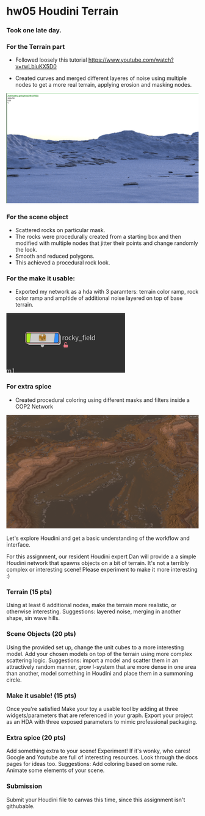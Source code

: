 # hw05 Houdini Terrain

### Took one late day.

### For the Terrain part

* Followed loosely this tutorial https://www.youtube.com/watch?v=rwLbiuKX5D0

* Created curves and merged different layeres of noise using multiple nodes to get a more real terrain, applying erosion and masking nodes.


![](renderpartial.png)


### For the scene object

* Scattered rocks on particular mask.
* The rocks were procedurally created from a starting box and then modified with multiple nodes that jitter their points and change randomly the look.
* Smooth and reduced polygons.
* This achieved a procedural rock look.

### For the make it usable:


* Exported my network as a hda with 3 paramters: terrain color ramp, rock color ramp and ampltide of additional noise layered on top of base terrain.


![](hda.png)


### For extra spice


* Created procedural coloring using different masks and filters inside a COP2 Network


![](proceduralcolor.png)





Let's explore Houdini and get a basic understanding of the workflow and interface.

For this assignment, our resident Houdini expert Dan will provide a a simple Houdini network that spawns objects on a bit of terrain. It's not a terribly complex or interesting scene! Please experiment to make it more interesting :)

### Terrain (15 pts)
Using at least 6 additional nodes, make the terrain more realistic, or otherwise interesting. Suggestions: layered noise, merging in another shape, sin wave hills.

### Scene Objects (20 pts)
Using the provided set up, change the unit cubes to a more interesting model. Add your chosen models on top of the terrain using more complex scattering logic. Suggestions: import a model and scatter them in an attractively random manner, grow l-system that are more dense in one area than another, model something in Houdini and place them in a summoning circle.

### Make it usable! (15 pts)
Once you're satisfied Make your toy a usable tool by adding at three widgets/parameters that are referenced in your graph. Export your project as an HDA with three exposed parameters to mimic professional packaging.

### Extra spice (20 pts)
Add something extra to your scene! Experiment! If it's wonky, who cares! Google and Youtube are full of interesting resources. Look through the docs pages for ideas too. Suggestions: Add coloring based on some rule. Animate some elements of your scene. 

### Submission
Submit your Houdini file to canvas this time, since this assignment isn't githubable.
